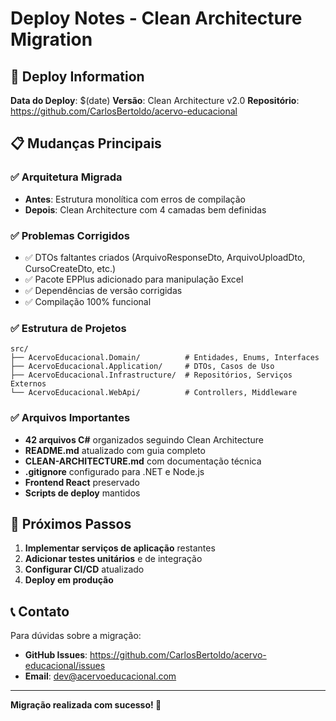 # Deploy Notes - Clean Architecture Migration

## 🚀 Deploy Information

**Data do Deploy**: $(date)
**Versão**: Clean Architecture v2.0
**Repositório**: https://github.com/CarlosBertoldo/acervo-educacional

## 📋 Mudanças Principais

### ✅ Arquitetura Migrada
- **Antes**: Estrutura monolítica com erros de compilação
- **Depois**: Clean Architecture com 4 camadas bem definidas

### ✅ Problemas Corrigidos
- ✅ DTOs faltantes criados (ArquivoResponseDto, ArquivoUploadDto, CursoCreateDto, etc.)
- ✅ Pacote EPPlus adicionado para manipulação Excel
- ✅ Dependências de versão corrigidas
- ✅ Compilação 100% funcional

### ✅ Estrutura de Projetos
```
src/
├── AcervoEducacional.Domain/          # Entidades, Enums, Interfaces
├── AcervoEducacional.Application/     # DTOs, Casos de Uso
├── AcervoEducacional.Infrastructure/  # Repositórios, Serviços Externos
└── AcervoEducacional.WebApi/          # Controllers, Middleware
```

### ✅ Arquivos Importantes
- **42 arquivos C#** organizados seguindo Clean Architecture
- **README.md** atualizado com guia completo
- **CLEAN-ARCHITECTURE.md** com documentação técnica
- **.gitignore** configurado para .NET e Node.js
- **Frontend React** preservado
- **Scripts de deploy** mantidos

## 🔧 Próximos Passos

1. **Implementar serviços de aplicação** restantes
2. **Adicionar testes unitários** e de integração
3. **Configurar CI/CD** atualizado
4. **Deploy em produção**

## 📞 Contato

Para dúvidas sobre a migração:
- **GitHub Issues**: https://github.com/CarlosBertoldo/acervo-educacional/issues
- **Email**: dev@acervoeducacional.com

---
**Migração realizada com sucesso! 🎉**

